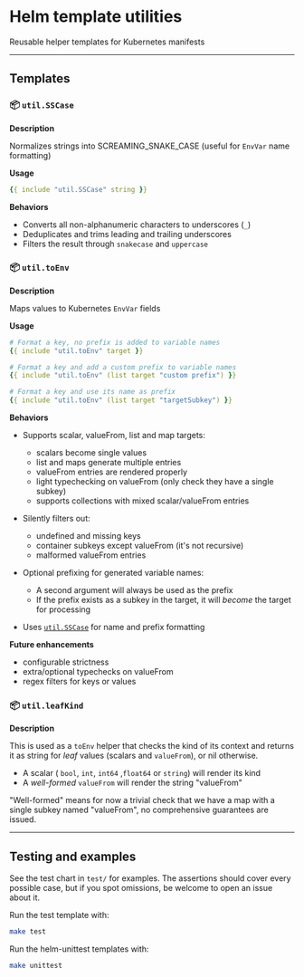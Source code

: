 # Helm template utilities

Reusable helper templates for Kubernetes manifests



---

## Templates

### 📦 `util.SSCase`

**Description**

Normalizes strings into SCREAMING_SNAKE_CASE (useful for `EnvVar` name formatting)

**Usage**

```yaml
{{ include "util.SSCase" string }}
```

**Behaviors**

- Converts all non-alphanumeric characters to underscores (`_`)
- Deduplicates and trims leading and trailing underscores
- Filters the result through `snakecase` and `uppercase`




### 📦 `util.toEnv`

**Description**

Maps values to Kubernetes `EnvVar` fields

**Usage**

```yaml
# Format a key, no prefix is added to variable names
{{ include "util.toEnv" target }}

# Format a key and add a custom prefix to variable names
{{ include "util.toEnv" (list target "custom prefix") }}

# Format a key and use its name as prefix 
{{ include "util.toEnv" (list target "targetSubkey") }}
```

**Behaviors**

- Supports scalar, valueFrom, list and map targets:
  - scalars become single values
  - list and maps generate multiple entries
  - valueFrom entries are rendered properly
  - light typechecking on valueFrom (only check they have a single subkey)
  - supports collections with mixed scalar/valueFrom entries
- Silently filters out:
  - undefined and missing keys
  - container subkeys except valueFrom (it's not recursive)
  - malformed valueFrom entries

- Optional prefixing for generated variable names:
  - A second argument will always be used as the prefix
  - If the prefix exists as a subkey in the target, it will *become* the target for processing
- Uses [`util.SSCase`](#utilsscase) for name and prefix formatting

**Future enhancements**

- configurable strictness
- extra/optional typechecks on valueFrom
- regex filters for keys or values




### 📦 `util.leafKind`

**Description** 

This is used as a `toEnv`  helper that checks the kind of its context and returns it as string for *leaf* values (scalars and `valueFrom`), or nil otherwise.

- A scalar ( `bool`, `int`, `int64` ,`float64` or `string`) will render its kind
- A *well-formed* `valueFrom` will render the string "valueFrom"

"Well-formed" means for now a trivial check that we have a map with a single subkey named "valueFrom", no comprehensive guarantees are issued.



---

## Testing and examples

See the test chart in `test/` for examples. The assertions should cover every possible case, but if you spot omissions, be welcome to open an issue about it.

Run the test template with:

```bash
make test
```
Run the helm-unittest templates with:
```bash
make unittest
```
